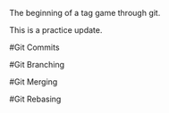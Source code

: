 The beginning of a tag game through  git.

This is a practice update.

#Git Commits

#Git Branching

#Git Merging

#Git Rebasing